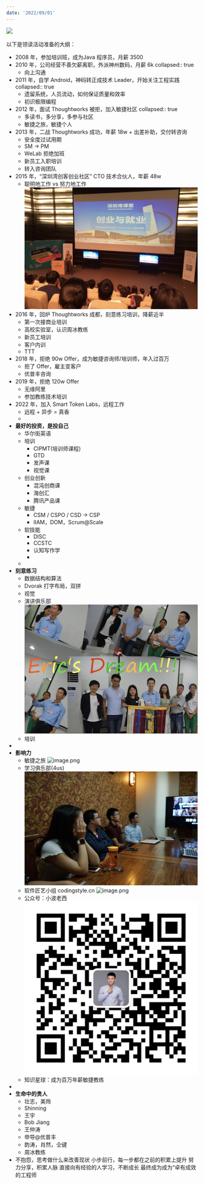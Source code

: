 ```yaml
---
date: '2022/09/01'
---
```


<img src='https://img0.baidu.com/it/u=2768479630,3113806761&fm=253&fmt=auto&app=138&f=PNG?w=500&h=500' />

以下是领读活动准备的大纲：
- 2008 年，参加培训班，成为Java 程序员，月薪 3500
- 2010 年，公司经营不善欠薪离职，外派神州数码，月薪 6k
  collapsed:: true
	- 向上沟通
- 2011 年，自学 Android，神码转正成技术 Leader，开始关注工程实践
  collapsed:: true
	- 遗留系统，人员流动，如何保证质量和效率
	- 初识极限编程
- 2012 年，面试 Thoughtworks 被拒，加入敏捷社区
  collapsed:: true
	- 多读书，多分享，多参与社区
	- 敏捷之旅，敏捷个人
- 2013 年，二战 Thoughtworks 成功，年薪 18w + 出差补助，交付转咨询
	- 安全度过试用期
	- SM -> PM
	- WeLab 拒绝加班
	- 新员工入职培训
	- 转入咨询团队
- 2015 年，“深圳湾创客创业社区” CTO 技术合伙人，年薪 48w
	- 聪明地工作 vs 努力地工作 ![image.png](/_image/image_1662637265460_0.png)
- 2016 年，回炉 Thoughtworks 成都，刻意练习培训，降薪近半
	- 第一次接商业培训
	- 高校实验室，认识周冰教练
	- 新员工培训
	- 客户内训
	- TTT
- 2018 年，拒绝 90w Offer，成为敏捷咨询师/培训师，年入过百万
	- 拒了 Offer，雇主变客户
	- 优普丰咨询
- 2019 年，拒绝 120w Offer
	- 无缘阿里
	- 参加教练技术培训
- 2022 年，加入 Smart Token Labs，远程工作
	- 远程 + 异步 = 真香
	-
- **最好的投资，是投自己**
	- 华尔街英语
	- 培训
		- CIPMT(培训师课程)
		- GTD
		- 发声课
		- 视觉课
	- 创业创新
		- 混沌创商课
		- 海创汇
		- 腾讯产品课
	- 敏捷
		- CSM / CSPO / CSD  -> CSP
		- IIAM，DOM，Scrum@Scale
	- 软技能
		- DISC
		- CCSTC
		- 认知写作学
		-
	-
- **刻意练习**
	- 数据结构和算法
	- Dvorak 打字布局，双拼
	- 视觉
	- 演讲俱乐部 ![image.png](/_image/image_1662636965821_0.png)
	- 培训
-
- **影响力**
	- 敏捷之旅 ![image.png](/_image/image_1662636508734_0.png)
	- 学习俱乐部(4us) ![image.png](/_image/image_1662635997726_0.png)
	- 软件匠艺小组 codingstyle.cn ![image.png](/_image/image_1662636722588_0.png)
	- 公众号：小波老西 ![image.png](/_image/image_1662636384568_0.png)
	- 知识星球：成为百万年薪敏捷教练
-
- **生命中的贵人**
	- 壮志，美玲
	- Shinning
	- 王宇
	- Bob Jiang
	- 王仲涛
	- 申导@优普丰
	- 韵涛，肖然，仝键
	- 周冰教练
- 不抱怨，思考做什么来改善现状
  小步前行，每一步都在之前的积累上提升
  努力分享，积累人脉
  直接向有经验的人学习，不断成长
  最终成为成为“卓有成效的工程师
